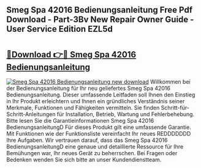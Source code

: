 ## Smeg Spa 42016 Bedienungsanleitung Free Pdf Download - Part-3Bv New Repair Owner Guide - User Service Edition EZL5d

# <h2><a href="http://df2k6j.blite.top/?on=Smeg+Spa+42016+Bedienungsanleitung">🔗Download 👉🔴 Smeg Spa 42016 Bedienungsanleitung</a></h2>

[![Smeg Spa 42016 Bedienungsanleitung new download](https://i.imgur.com/lujVjoI.png)](http://df2k6j.blite.top/?on=Smeg+Spa+42016+Bedienungsanleitung)
Willkommen bei der Bedienungsanleitung für Ihr neu geliefertes Smeg Spa 42016 Bedienungsanleitung. Dieser umfassende Leitfaden soll Ihnen den Einstieg in Ihr Produkt erleichtern und Ihnen ein gründliches Verständnis seiner Merkmale, Funktionen und Fähigkeiten vermitteln. Sie finden Schritt-für-Schritt-Anleitungen für Installation, Betrieb, Wartung und Fehlerbehebung. Bitte lesen Sie die Garantieinformationen Smeg Spa 42016 BedienungsanleitungD Für dieses Produkt gilt eine umfassende Garantie. Mit Funktionen wie der Funktionsliste vereinfacht Ihr neues REDDDDDDD Ihre Aufgaben. Wir vertrauen darauf, dass das Smeg Spa 42016 BedienungsanleitungD eine genaue und detaillierte Ressource für Ihre Bemühungen war, Ihr neues Gerät zu beherrschen. Bei Fragen oder Bedenken wenden Sie sich bitte an unser Kundendienstteam.

